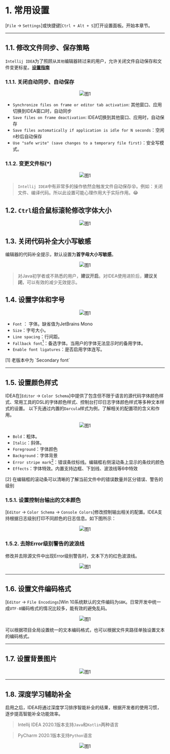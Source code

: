 # 1. 常用设置

[`File` -> `Settings`]或快捷键[`Ctrl + Alt + S`]打开设置面板。开始本章节。

----

## 1.1. 修改文件同步、保存策略

`Intellij IDEA`为了照顾从`其他`编辑器转过来的用户，允许关闭文件自动保存和文件变更标星。**[设置指南](https://www.jetbrains.com/help/idea/working-with-source-code.html#intro)**


### 1.1.1. 关闭自动同步、自动保存

<div align="center"><img src="./images/301/11.png" alt="图1"/></div>

* `Synchronize files on frame or editor tab activation`: 其他窗口、应用切换到IDEA窗口时，自动同步
* `Save files on frame deactivation`: IDEA切换到其他窗口、应用时，自动保存
* `Save files automatically if application is idle for N seconds`：空闲n秒后自动保存
* `Use "safe write" (save changes to a temporary file first)`：安全写模式。

### 1.1.2. 变更文件标(*)

<div align="center"><img src="./images/301/12.png" alt="图1"/></div>

> `Intellij IDEA`中有非常多的操作依然会触发文件自动保存:dizzy_face:。例如：关闭文件、编译代码。所以此设置可能心理作用大于实际作用。:joy: 

## 1.2. `Ctrl`组合鼠标滚轮修改字体大小

<div align="center"><img src="./images/301/10.png" alt="图1"/></div>

## 1.3. 关闭代码补全大小写敏感

编辑器的代码补全提示，默认设置为**首字母大小写敏感**。

<div align="center"><img src="./images/001/11.png" alt="图1"/></div>

> 对Java初学者或不熟悉的用户，**建议开启**。对IDEA使用进阶后，**建议关闭**，可以有效的减少无效提示。

## 1.4. 设置字体和字号

<div align="center"><img src="./images/301/1.png" alt="图1"/></div>

 * `Font` ： 字体。缺省值为JetBrains Mono
 * `Size`：字号大小。
 * `Line spacing`：行间距。
 * `Fallback font`[<sup>1</sup>](#refer-anchar-1)：备选字体。当用户的字体无法显示时的备用字体。
 * `Enable font ligatures`：是否启用字体连写。

<div id="refer-anchar-1"></div>
[1] 老版本中为 `Secondary font`

----
## 1.5. 设置颜色样式

IDEA在[`Editor` -> `Color Schema`]中提供了包含但不限于语言的源代码字体颜色样式、常用工具的DSL的字体颜色样式、控制台打印日志字体颜色样式等多种文本样式的设置。
以下先通过内置的`Darcula`样式为例，了解相关的配置项的含义和作用。

<div align="center"><img src="./images/301/3.png" alt="图1"/></div>

 * `Bold`：粗体。
 * `Italic`：斜体。
 * `Foreground`：字体颜色
 * `Background`：字体背景
 * `Error stripe mark`[<sup>2</sup>](#refer-anchar-2)：错误条纹标线。编辑框右侧滚动条上显示的条纹的颜色
 * `Effects`：字体特效。内置支持边框、下划线、波浪线等6中特效

<div id="refer-anchar-2"></div>
[2] 在编辑框的滚动条可以清晰的了解当前文件中的错误数量并区分错误、警告的级别

### 1.5.1. 设置控制台输出的文本颜色

[`Editor` -> `Color Schema` -> `Console Colors`]修改控制输出相关的配置。IDEA支持根据日志级别打印不同颜色的日志信息。如下图所示：
<div align="center"><img src="./images/301/2.png" alt="图1"/></div>

### 1.5.2. 去除Error级别警告的波浪线

修改并去除源文件中出现Error级别警告时，文本下方的红色波浪线。
<div align="center"><img src="./images/301/4.png" alt="图1"/></div>

----
## 1.6. 设置文件编码格式

[`Editor` -> `File Encodings`]Win 10系统默认的文件编码为`GBK`。日常开发中统一成`UTF-8`编码格式的情况比较多，能有效的避免乱码。

<div align="center"><img src="./images/301/5.png" alt="图1"/></div>

可以根据项目全局设置统一的文本编码格式，也可以根据文件夹路径单独设置文本的编码格式。



---
## 1.7. 设置背景图片

<div align="center"><img src="./images/301/6.png" alt="图1"/></div>

---
## 1.8. 深度学习辅助补全

启用之后，IDEA将通过深度学习排序智能补全的结果，根据开发者的使用习惯，逐步提高智能补全功能效率。

> Intellij IDEA 2020.1版本支持`Java`和`Kotlin`两种语言

> PyCharm 2020.1版本支持`Python`语言

<div align="center"><img src="./images/301/7.png" alt="图1"/></div>

